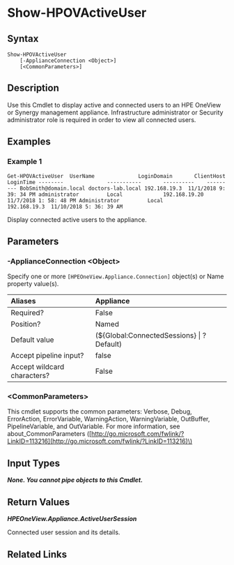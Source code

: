 ﻿---
description: Display active and connected users.
---

# Show-HPOVActiveUser

## Syntax

```text
Show-HPOVActiveUser
    [-ApplianceConnection <Object>]
    [<CommonParameters>]
```

## Description

Use this Cmdlet to display active and connected users to an HPE OneView or Synergy management appliance.  Infrastructure administrator or Security administrator role is required in order to view all connected users. 

## Examples

###  Example 1 

```text
Get-HPOVActiveUser  UserName              LoginDomain       ClientHost    LoginTime --------              -----------       ----------    --------- BobSmith@domain.local doctors-lab.local 192.168.19.3  11/1/2018 9: 39: 34 PM administrator         Local             192.168.19.20 11/7/2018 1: 58: 48 PM Administrator         Local             192.168.19.3  11/10/2018 5: 36: 39 AM
```

Display connected active users to the appliance.

## Parameters

### -ApplianceConnection &lt;Object&gt;

Specify one or more `[HPEOneView.Appliance.Connection]` object(s) or Name property value(s).

| Aliases | Appliance |
| :--- | :--- |
| Required? | False |
| Position? | Named |
| Default value | (${Global:ConnectedSessions} &vert; ? Default) |
| Accept pipeline input? | false |
| Accept wildcard characters? | False |

### &lt;CommonParameters&gt;

This cmdlet supports the common parameters: Verbose, Debug, ErrorAction, ErrorVariable, WarningAction, WarningVariable, OutBuffer, PipelineVariable, and OutVariable. For more information, see about\_CommonParameters \([http://go.microsoft.com/fwlink/?LinkID=113216](http://go.microsoft.com/fwlink/?LinkID=113216)\)

## Input Types

_**None.  You cannot pipe objects to this Cmdlet.**_

## Return Values

_**HPEOneView.Appliance.ActiveUserSession**_

Connected user session and its details.

## Related Links

